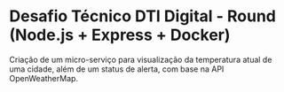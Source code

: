 
# Desafio Técnico DTI Digital - Round (Node.js + Express + Docker)

Criação de um micro-serviço para visualização da temperatura atual de uma cidade, além de um status de alerta, com base na API OpenWeatherMap.